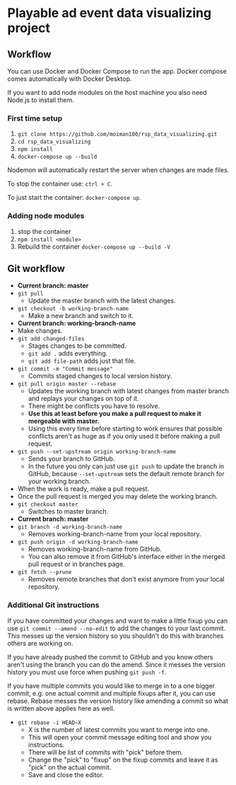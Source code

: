 # Playable ad event data visualizing project
## Workflow
You can use Docker and Docker Compose to run the app. Docker compose comes automatically with Docker Desktop.

If you want to add node modules on the host machine you also need Node.js to install them.

### First time setup
1. `git clone https://github.com/moiman100/rsp_data_visualizing.git`
2. `cd rsp_data_visualizing`
3. `npm install`
4. `docker-compose up --build`

Nodemon will automatically restart the server when changes are made files.

To stop the container use: `ctrl + C`.

To just start the container: `docker-compose up`.

### Adding node modules
1. stop the container
2. `npm install <module>`
3. Rebuild the container `docker-compose up --build -V`


## Git workflow
- **Current branch: master**
- `git pull`
  - Update the master branch with the latest changes.
- `git checkout -b working-branch-name`
  - Make a new branch and switch to it.
- **Current branch: working-branch-name**
- Make changes.
- `git add changed-files`
  - Stages changes to be committed.
  - `git add .` adds everything.
  - `git add file-path` adds just that file.
- `git commit -m "Commit message"`
  - Commits staged changes to local version history.
- `git pull origin master --rebase`
  - Updates the working branch with latest changes from master branch and replays your changes on top of it.
  - There might be conflicts you have to resolve.
  - **Use this at least before you make a pull request to make it mergeable with master.**
  - Using this every time before starting to work ensures that possible conflicts aren't as huge as if you only used it  before making a pull request.
- `git push --set-upstream origin working-branch-name`
  - Sends your branch to GitHub.
  - In the future you only can just use `git push` to update the branch in GitHub, because `--set-upstream` sets the default remote branch for your working branch.
- When the work is ready, make a pull request.
- Once the pull request is merged you may delete the working branch.
- `git checkout master`
  - Switches to master branch.
- **Current branch: master**
- `git branch -d working-branch-name`
  - Removes working-branch-name from your local repository.
- `git push origin -d working-branch-name`
  - Removes working-branch-name from GitHub.
  - You can also remove it from GitHub's interface either in the merged pull request or in branches page.
- `git fetch --prune`
  - Removes remote branches that don't exist anymore from your local repository.

### Additional Git instructions
If you have committed your changes and want to make a little fixup you can use `git commit --amend --no-edit` to add the changes to your last commit. This messes up the version history so you shouldn't do this with branches others are working on. 

If you have already pushed the commit to GitHub and you know others aren't using the branch you can do the amend. Since it messes the version history you must use force when pushing `git push -f`.

If you have multiple commits you would like to merge in to a one bigger commit, e.g.
one actual commit and multiple fixups after it, you can use rebase. Rebase messes the version history like amending a commit so what is written above applies here as well.
- `git rebase -i HEAD~X`
  - X is the number of latest commits you want to merge into one.
  - This will open your commit message editing tool and show you instructions.
  - There will be list of commits with "pick" before them.
  - Change the "pick" to "fixup" on the fixup commits and leave it as "pick" on the actual commit.
  - Save and close the editor.
